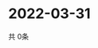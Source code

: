 # 2022-03-31
  共 0条

  <!-- BEGIN -->
  <!-- 最后更新时间Thu Mar 31 2022 08:09:58 GMT+0000 (Coordinated Universal Time) -->
  
  <!-- END -->
  
  